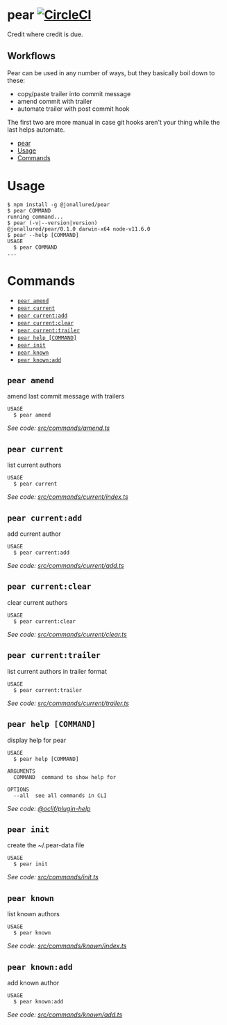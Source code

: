 # pear [![CircleCI][badge]][circleci]

Credit where credit is due.

## Workflows

Pear can be used in any number of ways, but they basically boil down to these:

* copy/paste trailer into commit message
* amend commit with trailer
* automate trailer with post commit hook

The first two are more manual in case git hooks aren't your thing while the last
helps automate.

<!-- toc -->
* [pear](#pear)
* [Usage](#usage)
* [Commands](#commands)
<!-- tocstop -->
# Usage
<!-- usage -->
```sh-session
$ npm install -g @jonallured/pear
$ pear COMMAND
running command...
$ pear (-v|--version|version)
@jonallured/pear/0.1.0 darwin-x64 node-v11.6.0
$ pear --help [COMMAND]
USAGE
  $ pear COMMAND
...
```
<!-- usagestop -->
# Commands
<!-- commands -->
* [`pear amend`](#pear-amend)
* [`pear current`](#pear-current)
* [`pear current:add`](#pear-currentadd)
* [`pear current:clear`](#pear-currentclear)
* [`pear current:trailer`](#pear-currenttrailer)
* [`pear help [COMMAND]`](#pear-help-command)
* [`pear init`](#pear-init)
* [`pear known`](#pear-known)
* [`pear known:add`](#pear-knownadd)

## `pear amend`

amend last commit message with trailers

```
USAGE
  $ pear amend
```

_See code: [src/commands/amend.ts](https://github.com/jonallured/pear/blob/v0.1.0/src/commands/amend.ts)_

## `pear current`

list current authors

```
USAGE
  $ pear current
```

_See code: [src/commands/current/index.ts](https://github.com/jonallured/pear/blob/v0.1.0/src/commands/current/index.ts)_

## `pear current:add`

add current author

```
USAGE
  $ pear current:add
```

_See code: [src/commands/current/add.ts](https://github.com/jonallured/pear/blob/v0.1.0/src/commands/current/add.ts)_

## `pear current:clear`

clear current authors

```
USAGE
  $ pear current:clear
```

_See code: [src/commands/current/clear.ts](https://github.com/jonallured/pear/blob/v0.1.0/src/commands/current/clear.ts)_

## `pear current:trailer`

list current authors in trailer format

```
USAGE
  $ pear current:trailer
```

_See code: [src/commands/current/trailer.ts](https://github.com/jonallured/pear/blob/v0.1.0/src/commands/current/trailer.ts)_

## `pear help [COMMAND]`

display help for pear

```
USAGE
  $ pear help [COMMAND]

ARGUMENTS
  COMMAND  command to show help for

OPTIONS
  --all  see all commands in CLI
```

_See code: [@oclif/plugin-help](https://github.com/oclif/plugin-help/blob/v2.1.4/src/commands/help.ts)_

## `pear init`

create the ~/.pear-data file

```
USAGE
  $ pear init
```

_See code: [src/commands/init.ts](https://github.com/jonallured/pear/blob/v0.1.0/src/commands/init.ts)_

## `pear known`

list known authors

```
USAGE
  $ pear known
```

_See code: [src/commands/known/index.ts](https://github.com/jonallured/pear/blob/v0.1.0/src/commands/known/index.ts)_

## `pear known:add`

add known author

```
USAGE
  $ pear known:add
```

_See code: [src/commands/known/add.ts](https://github.com/jonallured/pear/blob/v0.1.0/src/commands/known/add.ts)_
<!-- commandsstop -->

[badge]: https://circleci.com/gh/jonallured/pear.svg?style=svg
[circleci]: https://circleci.com/gh/jonallured/pear
